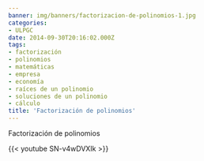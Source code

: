 ```yaml
---
banner: img/banners/factorizacion-de-polinomios-1.jpg
categories:
- ULPGC
date: 2014-09-30T20:16:02.000Z
tags:
- factorización
- polinomios
- matemáticas
- empresa
- economía
- raíces de un polinomio
- soluciones de un polinomio
- cálculo
title: 'Factorización de polinomios'
---
```


Factorización de polinomios

{{< youtube SN-v4wDVXIk >}}
